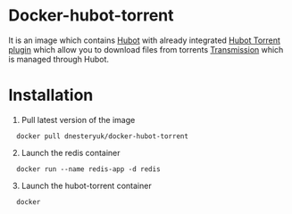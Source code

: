 # Docker-hubot-torrent

It is an image which contains [Hubot](/github/hubot) with already integrated [Hubot Torrent plugin](/dnesteryuk/hubot-torrent) which allow you to download files from torrents [Transmission](http://www.transmissionbt.com/) which is managed through Hubot.

# Installation

1. Pull latest version of the image

```
  docker pull dnesteryuk/docker-hubot-torrent
```

2. Launch the redis container

```
  docker run --name redis-app -d redis
```

3. Launch the hubot-torrent container

```
  docker 
```
